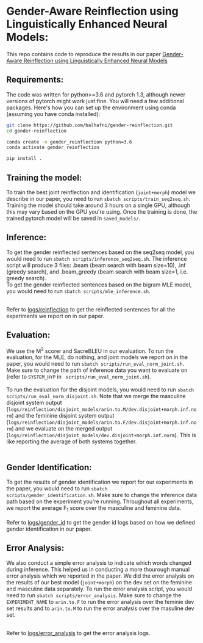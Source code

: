 # Gender-Aware Reinflection using Linguistically Enhanced Neural Models:
This repo contains code to reproduce the results in our paper [Gender-Aware Reinflection using Linguistically Enhanced Neural Models](blabla)

## Requirements:
The code was written for python>=3.6 and pytorch 1.3, although newer versions of pytorch might work just fine. You will need a few additional packages. Here's how you can set up the environment using conda (assuming you have conda installed):

```bash
git clone https://github.com/balhafni/gender-reinflection.git
cd gender-reinflection

conda create -n gender_reinflection python=3.6
conda activate gender_reinflection

pip install .
```

## Training the model:

To train the best joint reinflection and identification (`joint+morph`) model we describe in our paper, you need to run `sbatch scripts/train_seq2seq.sh`. Training the model should take around 3 hours on a single GPU, although this may vary based on the GPU you're using. Once the training is done, the trained pytorch model will be saved in `saved_models/`.

## Inference:

To get the gender reinflected sentences based on the seq2seq model, you would need to run `sbatch scripts/inference_seq2seq.sh`. The inference script will produce 3 files: .beam (beam search with beam size=10), .inf (greedy search), and .beam_greedy (beam search with beam size=1, i.e. greedy search).</br>
To get the gender reinflected sentences based on the bigram MLE model, you would need to run `sbatch scripts/mle_inference.sh`. </br></br>

Refer to [logs/reinflection](https://github.com/balhafni/gender-bias/tree/master/logs/reinflection) to get the reinflected sentences for all the experiments we report on in our paper.

## Evaluation:

We use the M<sup>2</sup> scorer and SacreBLEU in our evaluation. To run the evaluation, for the MLE, do nothing, and joint models we report on in the paper, you would need to run `sbatch scripts/run_eval_norm_joint.sh`. Make sure to change the path of inference data you want to evaluate on (refer to `SYSTEM_HYP` in ` scripts/run_eval_norm_joint.sh`). </br></br>
To run the evaluation for the disjoint models, you would need to run `sbatch scripts/run_eval_norm_disjoint.sh`. Note that we merge the masculine disjoint system output (`logs/reinflection/disjoint_models/arin.to.M/dev.disjoint+morph.inf.norm`) and the feminine disjoint system output (`logs/reinflection/disjoint_models/arin.to.F/dev.disjoint+morph.inf.norm`) and we evaluate on the merged output (`logs/reinflection/disjoint_models/dev.disjoint+morph.inf.norm`). This is like reporting the average of both systems together. </br></br>


## Gender Identification:

To get the results of gender identification we report for our experiments in the paper, you would need to run `sbatch scripts/gender_identification.sh`. Make sure to change the inference data path based on the experiment you're running. Throughout all experiments, we report the average F<sub>1</sub> score over the masculine and feminine data. </br></br>
Refer to [logs/gender_id](https://github.com/balhafni/gender-bias/tree/master/logs/gender_id) to get the gender id logs based on how we defined gender identification in our paper.

## Error Analysis:

We also conduct a simple error analysis to indicate which words changed during inference. This helped us in conducting a more thourough manual error analysis which we reported in the paper. We did the error analysis on the results of our best model (`joint+morph`) on the dev set on the feminine and masculine data separately. To run the error analysis script, you would need to run `sbatch scripts/error_analysis`. Make sure to change the `EXPERIMENT_NAME` to `arin.to.F` to run the error analysis over the feminie dev set results and to `arin.to.M` to run the error analysis over the masuline dev set.  </br></br>

Refer to [logs/error_analysis](https://github.com/balhafni/gender-bias/tree/master/logs/error_analysis) to get the error analysis logs.

